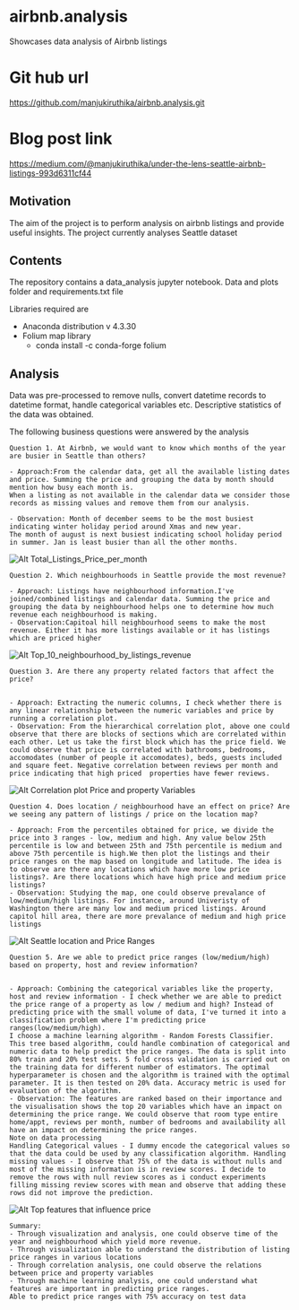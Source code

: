 # airbnb.analysis
Showcases data analysis of Airbnb listings

# Git hub url
https://github.com/manjukiruthika/airbnb.analysis.git

# Blog post link
https://medium.com/@manjukiruthika/under-the-lens-seattle-airbnb-listings-993d6311cf44

## Motivation
The aim of the project is to perform analysis on airbnb listings and provide useful insights.
The project currently analyses Seattle dataset

## Contents
The repository contains a data_analysis jupyter notebook. Data and plots folder and requirements.txt file


Libraries required are
- Anaconda distribution v 4.3.30
- Folium map library
	- conda install -c conda-forge folium


## Analysis

Data was pre-processed to remove nulls, convert datetime records to datetime format, handle categorical variables etc.
Descriptive statistics of the data was obtained.

The following business questions were answered by the analysis


```
Question 1. At Airbnb, we would want to know which months of the year are busier in Seattle than others?

- Approach:From the calendar data, get all the available listing dates and price. Summing the price and grouping the data by month should mention how busy each month is.
When a listing as not available in the calendar data we consider those records as missing values and remove them from our analysis.

- Observation: Month of december seems to be the most busiest indicating winter holiday period around Xmas and new year. 
The month of august is next busiest indicating school holiday period in summer. Jan is least busier than all the other months.
```
![Alt Total_Listings_Price_per_month](plots/Total_Listings_Price_per_month.png)


```		
Question 2. Which neighbourhoods in Seattle provide the most revenue?

- Approach: Listings have neighbourhood information.I've joined/combined listings and calendar data. Summing the price and grouping the data by neighbourhood helps one to determine how much revenue each neighbourhood is making.
- Observation:Capitoal hill neighbourhood seems to make the most revenue. Either it has more listings available or it has listings which are priced higher

```
![Alt Top_10_neighbourhood_by_listings_revenue](plots/Top_10_neighbourhood_by_listings_revenue.png)

```
Question 3. Are there any property related factors that affect the price?


- Approach: Extracting the numeric columns, I check whether there is any linear relationship between the numeric variables and price by running a correlation plot.
- Observation: From the hierarchical correlation plot, above one could observe that there are blocks of sections which are correlated within each other. Let us take the first block which has the price field. We could observe that price is correlated with bathrooms, bedrooms, accomodates (number of people it accomodates), beds, guests included and square feet. Negative correlation between reviews per month and price indicating that high priced  properties have fewer reviews.
```
![Alt Correlation plot Price and property Variables](plots/Corr_plot_Price_and_Property_Variables.png)

```
Question 4. Does location / neighbourhood have an effect on price? Are we seeing any pattern of listings / price on the location map?

- Approach: From the percentiles obtained for price, we divide the price into 3 ranges - low, medium and high. Any value below 25th percentile is low and between 25th and 75th percentile is medium and above 75th percentile is high.We then plot the listings and their price ranges on the map based on longitude and latitude. The idea is to observe are there any locations which have more low price listings?. Are there locations which have high price and medium price listings?
- Observation: Studying the map, one could observe prevalance of low/medium/high listings. For instance, around Univeristy of Washington there are many low and medium priced listings. Around capitol hill area, there are more prevalance of medium and high price listings

```
![Alt Seattle location and Price Ranges](plots/Seattle_Price_on_Map1.png)

```
Question 5. Are we able to predict price ranges (low/medium/high) based on property, host and review information?


- Approach: Combining the categorical variables like the property, host and review information - I check whether we are able to predict the price range of a property as low / medium and high? Instead of predicting price with the small volume of data, I've turned it into a classification problem where I'm predicting price ranges(low/medium/high). 
I choose a machine learning algorithm - Random Forests Classifier. This tree based algorithm, could handle combination of categorical and numeric data to help predict the price ranges. The data is split into 80% train and 20% test sets. 5 fold cross validation is carried out on the training data for different number of estimators. The optimal hyperparameter is chosen and the algorithm is trained with the optimal parameter. It is then tested on 20% data. Accuracy metric is used for evaluation of the algorithm.
- Observation: The features are ranked based on their importance and the visualisation shows the top 20 variables which have an impact on determining the price range. We could observe that room type entire home/appt, reviews per month, number of bedrooms and availability all have an impact on determining the price ranges.
Note on data processing
Handling Categorical values - I dummy encode the categorical values so that the data could be used by any classification algorithm. Handling missing values - I observe that 75% of the data is without nulls and most of the missing information is in review scores. I decide to remove the rows with null review scores as i conduct experiments filling missing review scores with mean and observe that adding these rows did not improve the prediction.

```
![Alt Top features that influence price](/plots/Top_20_features_price_ranges.png)
```
Summary:
- Through visualization and analysis, one could observe time of the year and neighbourhood which yield more revenue.
- Through visualization able to understand the distribution of listing price ranges in various locations
- Through correlation analysis, one could observe the relations between price and property variables
- Through machine learning analysis, one could understand what features are important in predicting price ranges. 
Able to predict price ranges with 75% accuracy on test data
```
